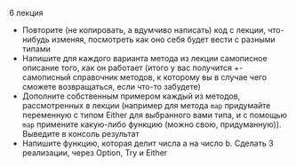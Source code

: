 6 лекция

- Повторите (не копировать, а вдумчиво написать) код с лекции, что-нибудь изменяя, посмотреть как оно себя будет вести с
  разными типами
- Напишите для каждого варианта метода из лекции самописное описание того, как он работает (итого у вас получится +-
  самописный справочник методов, к которому вы в случае чего сможете возвращаться, если что-то забудете)
- Дополните собственным примером каждый из методов, рассмотренных в лекции (например для метода `map` придумайте
  переменную с типом Either для выбранного вами типа, и с помощью `map` примените какую-либо функцию (можно свою,
  придуманную)). Выведите в консоль результат
- Напишите функцию, которая делит числа a на число b. Сделать 3 реализации, через Option, Try и Either